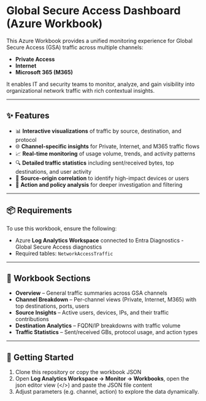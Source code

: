 # Global Secure Access Dashboard (Azure Workbook)

This Azure Workbook provides a unified monitoring experience for Global Secure Access (GSA) traffic across multiple channels:

- **Private Access**
- **Internet**
- **Microsoft 365 (M365)**

It enables IT and security teams to monitor, analyze, and gain visibility into organizational network traffic with rich contextual insights.

---

## ✨ Features

- 📊 **Interactive visualizations** of traffic by source, destination, and protocol  
- 🌐 **Channel-specific insights** for Private, Internet, and M365 traffic flows  
- 📈 **Real-time monitoring** of usage volume, trends, and activity patterns  
- 🔍 **Detailed traffic statistics** including sent/received bytes, top destinations, and user activity  
- 🧩 **Source-origin correlation** to identify high-impact devices or users  
- 🚦 **Action and policy analysis** for deeper investigation and filtering

---

## 📦 Requirements

To use this workbook, ensure the following:

- Azure **Log Analytics Workspace** connected to Entra Diagnostics - Global Secure Access diagnostics
- Required tables: `NetworkAccessTraffic`

---

## 📂 Workbook Sections

- **Overview** – General traffic summaries across GSA channels  
- **Channel Breakdown** – Per-channel views (Private, Internet, M365) with top destinations, ports, users  
- **Source Insights** – Active users, devices, IPs, and their traffic contributions  
- **Destination Analytics** – FQDN/IP breakdowns with traffic volume  
- **Traffic Statistics** – Sent/received GBs, protocol usage, and action types  

---

## 🚀 Getting Started

1. Clone this repository or copy the workbook JSON
2. Open **Log Analytics Workspace -> Monitor -> Workbooks**, open the json editor view (</>) and paste the JSON file content
4. Adjust parameters (e.g. channel, action) to explore the data dynamically.



